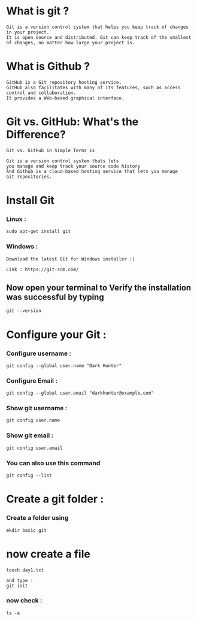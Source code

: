 # What is git ?

```
Git is a version control system that helps you keep track of changes in your project. 
It is open source and distributed. Git can keep track of the smallest of changes, no matter how large your project is.

 ```
 
 # What is Github ?
 
 ```
GitHub is a Git repository hosting service. 
GitHub also facilitates with many of its features, such as access control and collaboration.
It provides a Web-based graphical interface.
 ```
# Git vs. GitHub: What's the Difference?
```
Git vs. GitHub in Simple Terms is  

Git is a version control system thats lets
you manage and keep track your source code history
And Github is a cloud-based hosting service that lets you manage 
Git repositories.

```
# Install Git 

### Linux :

```
sudo apt-get install git
```
### Windows :
```
Download the latest Git for Windows installer :)

Link : https://git-scm.com/

```
## Now open your terminal  to Verify the installation was successful by typing
```
git --version
```
# Configure your Git :

### Configure username :

```
git config --global user.name "Dark Hunter"
```
### Configure Email :

```
git config --global user.email "darkhunter@example.com"
```
### Show git username :

```
git config user.name
```
### Show git email :

```
git config user.email
```

### You can also use  this command

```
git config --list
```



# Create a git folder :

### Create a folder using 
```
mkdir basic git
```
# now create a file 
```
touch day1.txt

and type :
git init

```
### now check :

```
ls -a
```




